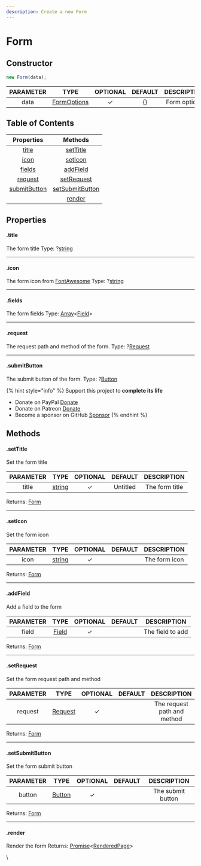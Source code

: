```yaml
---
description: Create a new Form
---
```


# Form

## Constructor

```javascript
new Form(data);
```

| PARAMETER |                   TYPE                   | OPTIONAL | DEFAULT |  DESCRIPTION |
| :-------: | :--------------------------------------: | :------: | :-----: | :----------: |
|    data   | [FormOptions](../typedef/formoptions.md) |     ✓    |    {}   | Form options |

## Table of Contents

|               Properties              |                   Methods                   |
| :-----------------------------------: | :-----------------------------------------: |
|        [title](form.md#.title)        |        [setTitle](form.md#.settitle)        |
|         [icon](form.md#.icon)         |         [setIcon](form.md#.seticon)         |
|       [fields](form.md#.fields)       |        [addField](form.md#.addfield)        |
|      [request](form.md#.request)      |      [setRequest](form.md#.setrequest)      |
| [submitButton](form.md#.submitbutton) | [setSubmitButton](form.md#.setsubmitbutton) |
|                                       |          [render](form.md#.render)          |

## Properties

#### **.title**

The form title Type: ?[string](https://developer.mozilla.org/en-US/docs/Web/JavaScript/Reference/Global\_Objects/String)

***

#### **.icon**

The form icon from [FontAwesome](https://fontawesome.com/icons?d=gallery) Type: ?[string](https://developer.mozilla.org/en-US/docs/Web/JavaScript/Reference/Global\_Objects/String)

***

#### **.fields**

The form fields Type: [Array](https://developer.mozilla.org/en-US/docs/Web/JavaScript/Reference/Global\_Objects/Array)<[Field](../typedefs/FieldOptions.md)>

***

#### **.request**

The request path and method of the form. Type: ?[Request](../typedefs/RequestOptions.md)

***

#### **.submitButton**

The submit button of the form. Type: ?[Button](../typedefs/ButtonOptions.md)



{% hint style="info" %}
Support this project to **complete its life**

* Donate on PayPal [Donate](https://www.paypal.me/abd0009)
* Donate on Patreon [Donate](https://www.patreon.com/abdo9)
* Become a sponsor on GitHub [Sponsor](https://github.com/sponsors/abdooo9)
{% endhint %}

## Methods

#### **.setTitle**

Set the form title

| PARAMETER |                                                TYPE                                                | OPTIONAL |  DEFAULT |   DESCRIPTION  |
| :-------: | :------------------------------------------------------------------------------------------------: | :------: | :------: | :------------: |
|   title   | [string](https://developer.mozilla.org/en-US/docs/Web/JavaScript/Reference/Global\_Objects/String) |     ✓    | Untitled | The form title |

Returns: [Form](../classes/form.md)

***

#### **.setIcon**

Set the form icon

| PARAMETER |                                                TYPE                                                | OPTIONAL | DEFAULT |  DESCRIPTION  |
| :-------: | :------------------------------------------------------------------------------------------------: | :------: | :-----: | :-----------: |
|    icon   | [string](https://developer.mozilla.org/en-US/docs/Web/JavaScript/Reference/Global\_Objects/String) |     ✓    |         | The form icon |

Returns: [Form](../classes/form.md)

***

#### **.addField**

Add a field to the form

| PARAMETER |                 TYPE                 | OPTIONAL | DEFAULT |    DESCRIPTION   |
| :-------: | :----------------------------------: | :------: | :-----: | :--------------: |
|   field   | [Field](../typedefs/FieldOptions.md) |     ✓    |         | The field to add |

Returns: [Form](../classes/form.md)

***

#### **.setRequest**

Set the form request path and method

| PARAMETER |                   TYPE                   | OPTIONAL | DEFAULT |         DESCRIPTION         |
| :-------: | :--------------------------------------: | :------: | :-----: | :-------------------------: |
|  request  | [Request](../typedefs/RequestOptions.md) |     ✓    |         | The request path and method |

Returns: [Form](../classes/form.md)

***

#### **.setSubmitButton**

Set the form submit button

| PARAMETER |                  TYPE                  | OPTIONAL | DEFAULT |    DESCRIPTION    |
| :-------: | :------------------------------------: | :------: | :-----: | :---------------: |
|   button  | [Button](../typedefs/ButtonOptions.md) |     ✓    |         | The submit button |

Returns: [Form](../classes/form.md)

***

#### **.render**

Render the form Returns: [Promise](https://developer.mozilla.org/en-US/docs/Web/JavaScript/Reference/Global\_Objects/Promise)<[RenderedPage](../typedefs/RenderedPage.md)>

\
